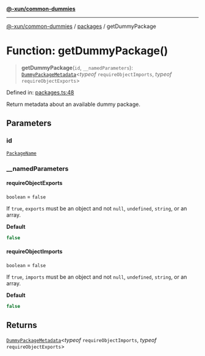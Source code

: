 [**@-xun/common-dummies**](../../README.md)

***

[@-xun/common-dummies](../../README.md) / [packages](../README.md) / getDummyPackage

# Function: getDummyPackage()

> **getDummyPackage**(`id`, `__namedParameters`): [`DummyPackageMetadata`](../type-aliases/DummyPackageMetadata.md)\<*typeof* `requireObjectImports`, *typeof* `requireObjectExports`\>

Defined in: [packages.ts:48](https://github.com/Xunnamius/test-utils/blob/bf9dad1dc32da28cbc1e037209c9470095d7efa6/packages/common-dummies/src/packages.ts#L48)

Return metadata about an available dummy package.

## Parameters

### id

[`PackageName`](../type-aliases/PackageName.md)

### \_\_namedParameters

#### requireObjectExports

`boolean` = `false`

If `true`, `exports` must be an object and not `null`, `undefined`,
`string`, or an array.

**Default**

```ts
false
```

#### requireObjectImports

`boolean` = `false`

If `true`, `imports` must be an object and not `null`, `undefined`,
`string`, or an array.

**Default**

```ts
false
```

## Returns

[`DummyPackageMetadata`](../type-aliases/DummyPackageMetadata.md)\<*typeof* `requireObjectImports`, *typeof* `requireObjectExports`\>
